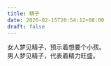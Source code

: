 ```yaml
---
title: 精子
date: 2020-02-15T20:54:12+08:00
draft: false
---
```


女人梦见精子，预示着想要个小孩。<br>
男人梦见精子，代表着精力旺盛。<br>

